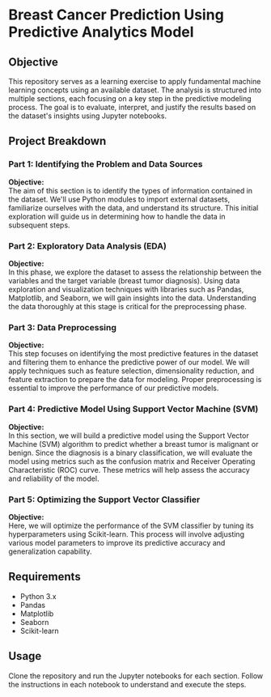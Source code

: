 # Breast Cancer Prediction Using Predictive Analytics Model

## Objective
This repository serves as a learning exercise to apply fundamental machine learning concepts using an available dataset. The analysis is structured into multiple sections, each focusing on a key step in the predictive modeling process. The goal is to evaluate, interpret, and justify the results based on the dataset's insights using Jupyter notebooks.

## Project Breakdown

### Part 1: Identifying the Problem and Data Sources
**Objective:**  
The aim of this section is to identify the types of information contained in the dataset. We'll use Python modules to import external datasets, familiarize ourselves with the data, and understand its structure. This initial exploration will guide us in determining how to handle the data in subsequent steps.

### Part 2: Exploratory Data Analysis (EDA)
**Objective:**  
In this phase, we explore the dataset to assess the relationship between the variables and the target variable (breast tumor diagnosis). Using data exploration and visualization techniques with libraries such as Pandas, Matplotlib, and Seaborn, we will gain insights into the data. Understanding the data thoroughly at this stage is critical for the preprocessing phase.

### Part 3: Data Preprocessing
**Objective:**  
This step focuses on identifying the most predictive features in the dataset and filtering them to enhance the predictive power of our model. We will apply techniques such as feature selection, dimensionality reduction, and feature extraction to prepare the data for modeling. Proper preprocessing is essential to improve the performance of our predictive models.

### Part 4: Predictive Model Using Support Vector Machine (SVM)
**Objective:**  
In this section, we will build a predictive model using the Support Vector Machine (SVM) algorithm to predict whether a breast tumor is malignant or benign. Since the diagnosis is a binary classification, we will evaluate the model using metrics such as the confusion matrix and Receiver Operating Characteristic (ROC) curve. These metrics will help assess the accuracy and reliability of the model.

### Part 5: Optimizing the Support Vector Classifier
**Objective:**  
Here, we will optimize the performance of the SVM classifier by tuning its hyperparameters using Scikit-learn. This process will involve adjusting various model parameters to improve its predictive accuracy and generalization capability.

## Requirements
- Python 3.x
- Pandas
- Matplotlib
- Seaborn
- Scikit-learn

## Usage
Clone the repository and run the Jupyter notebooks for each section. Follow the instructions in each notebook to understand and execute the steps.